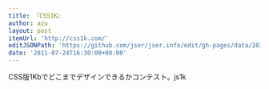 ```yaml
---
title: 『CSS1K』
author: azu
layout: post
itemUrl: 'http://css1k.com/'
editJSONPath: 'https://github.com/jser/jser.info/edit/gh-pages/data/2011/07/index.json'
date: '2011-07-24T16:30:00+00:00'
---
```

CSS版1Kbでどこまでデザインできるかコンテスト。js1k
